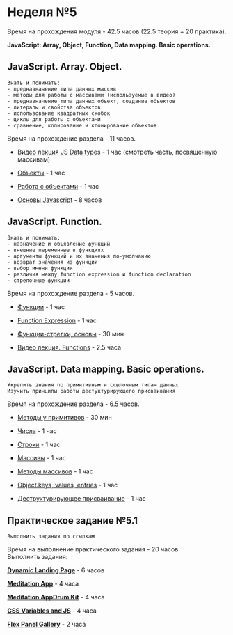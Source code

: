 # Неделя №5

<aside class="notice">
Время на прохождения модуля - 42.5 часов (22.5 теория + 20 практика).
</aside>

**JavaScript: Array, Object, Function, Data mapping. Basic operations.**

## JavaScript. Array. Object.

```Result
Знать и понимать:
- предназначение типа данных массив
- методы для работы с массивами (используемые в видео)
- предназначение типа данных объект, создание объектов
- литералы и свойства объектов
- использование квадратных скобок
- циклы для работы с объектами
- сравнение, копирование и клонирование объектов
```

<aside class="notice">
Время на прохождение раздела - 11 часов.
</aside>

* [Видео лекция JS Data types ](https://www.youtube.com/watch?v=w420Ullz2cw&list=PLe--kalBDwji8WXKVjhON39X4v_Uj6T_R&index=4) - 1 час (смотреть часть, посвященную массивам)

* [Объекты](https://learn.javascript.ru/object) - 1 час

* [Работа с объектами](https://developer.mozilla.org/ru/docs/Web/JavaScript/Guide/Working_with_Objects) - 1 час

* [Основы Javascript](https://www.youtube.com/playlist?list=PLY4rE9dstrJymG1GyPLgOKsJNq9r-p6pX) - 8 часов

## JavaScript. Function.

```Result
Знать и понимать:
- назначение и объявление функций
- внешние переменные в функциях
- аргументы функций и их значения по-умолчанию
- возврат значения из функций
- выбор имени функции
- различия между function expression и function declaration
- стрелочные функции
```

<aside class="notice">
Время на прохождение раздела - 5 часов.
</aside>

* [Функции](https://learn.javascript.ru/function-basics) - 1 час

* [Function Expression](https://learn.javascript.ru/function-expressions) - 1 час

* [Функции-стрелки, основы](https://learn.javascript.ru/arrow-functions-basics) - 30 мин

* [Видео лекция. Functions](https://www.youtube.com/watch?v=fShrn50Fkhw&list=PLe--kalBDwji8WXKVjhON39X4v_Uj6T_R&index=6) - 2.5 часа

## JavaScript. Data mapping. Basic operations.

```Result
Укрепить знания по примитивным и ссылочным типам данных
Изучить принципы работы дестуктурирующего присваивания
```

<aside class="notice">
Время на прохождение раздела - 6.5 часов.
</aside>

* [Методы у примитивов](https://learn.javascript.ru/primitives-methods) - 30 мин

* [Числа](https://learn.javascript.ru/number) - 1 час

* [Строки](https://learn.javascript.ru/string) - 1 час

* [Массивы](https://learn.javascript.ru/array) - 1 час

* [Методы массивов](https://learn.javascript.ru/array-methods) - 1 час

* [Object.keys, values, entries](https://learn.javascript.ru/keys-values-entries) - 1 час

* [Деструктурирующее присваивание](https://learn.javascript.ru/destructuring-assignment) - 1 час

## Практическое задание №5.1

```Result
Выполнить задания по ссылкам
```

<aside class="notice">
Время на выполнение практического задания - 20 часов.
</aside>

<aside class="success">
    Выполнить задания:
    <p class="task-link"><b><a href="https://github.com/rolling-scopes-school/tasks/blob/master/tasks/stage-0/codewars-basic.mdhttps://github.com/rolling-scopes-school/tasks/blob/master/tasks/stage-0/projects.md#task-2-dynamic-landing-page-30" target="blank">Dynamic Landing Page</a></b> - 6 часов
    </p>
    <p class="task-link"><b><a href="https://github.com/rolling-scopes-school/tasks/blob/master/tasks/stage-0/projects.md#task-3-meditation-app-20" target="blank">Meditation App</a></b> - 4 часа</p>
    <p class="task-link"><b><a href="https://github.com/rolling-scopes-school/tasks/blob/master/tasks/stage-0/projects.md#task-4-drum-kit-20" target="blank">Meditation AppDrum Kit</a></b> - 4 часа</p>
    <p class="task-link"><b><a href="https://github.com/rolling-scopes-school/tasks/blob/master/tasks/stage-0/projects.md#task-5-css-variables-and-js-20" target="blank">CSS Variables and JS</a></b> - 4 часа</p>
    <p class="task-link"><b><a href="https://github.com/rolling-scopes-school/tasks/blob/master/tasks/stage-0/projects.md#task-6-flex-panel-gallery-10" target="blank">Flex Panel Gallery</a></b> - 2 часа</p>
</aside>